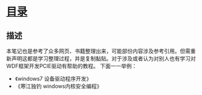 # [目录](README.md)

## 描述 

本笔记也是参考了众多网页、书籍整理出来，可能部份内容涉及参考引用。但需重新声明这都是学习整理过程，并是复制黏贴。对于涉及或者认为对别人也有学习对WDF框架开发PCIE驱动有帮助的教程。 下面一一举例：

- 《windows7 设备驱动程序开发》
- 《寒江独钓 windows内核安全编程》